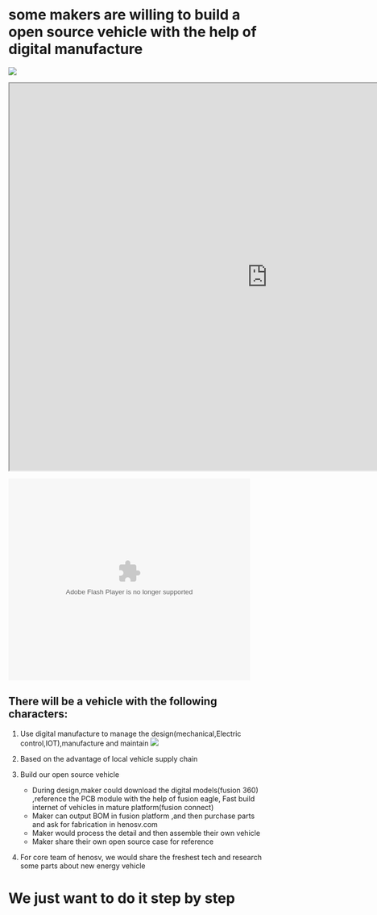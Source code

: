 # some makers are willing to build a open source vehicle with the help of digital manufacture
![](https://ww2.sinaimg.cn/large/006y8lVajw1fcdvws4tw0j31kw0zktiv.jpg)


<iframe src="https://myhub.autodesk360.com/ue28cacf9/shares/public/SHabee1QT1a327cf2b7ac0db98e30e3992dd?mode=embed" width="1024" height="768" allowfullscreen="true" webkitallowfullscreen="true" mozallowfullscreen="true" yiframeborder="0"></iframe>

<embed src="https://imgcache.qq.com/tencentvideo_v1/playerv3/TPout.swf?max_age=86400&v=20161117&vid=l0194zwcuqr&auto=0" allowFullScreen="true" quality="high" width="480" height="400" align="middle" allowScriptAccess="always" type="application/x-shockwave-flash"></embed>


  
## There will be a vehicle with the following characters:
 
 1. Use digital manufacture to manage the design(mechanical,Electric control,IOT),manufacture and maintain 
  ![](http://inthefold.autodesk.com/.a/6a017c3334c51a970b01bb09011a35970d-pi)
 
 2. Based on the advantage of local vehicle supply chain
 3. Build our open source vehicle
    * During design,maker could download the digital models(fusion 360) ,reference the PCB module with the help of fusion eagle, Fast build internet of vehicles in mature platform(fusion connect)
    * Maker can output BOM in fusion platform ,and then purchase parts and ask for fabrication in henosv.com
    * Maker would process the detail and then assemble their own vehicle
    * Maker share their own open source case for reference
4. For core team of henosv, we would share the freshest tech and research some parts about new energy vehicle


# We just want to do it step by step

